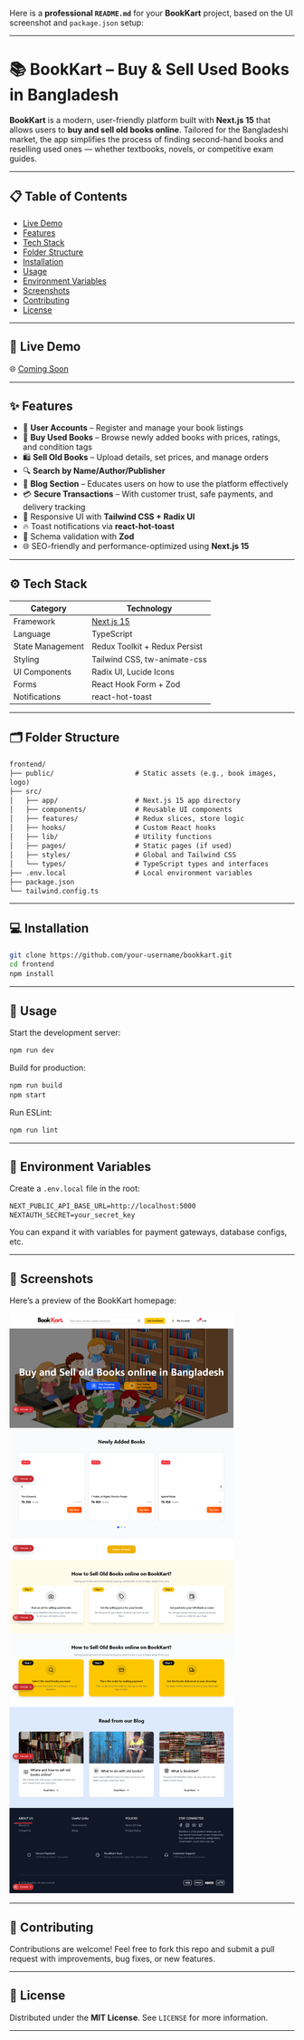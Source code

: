 Here is a **professional `README.md`** for your **BookKart** project, based on the UI screenshot and `package.json` setup:

---

# 📚 BookKart – Buy & Sell Used Books in Bangladesh

**BookKart** is a modern, user-friendly platform built with **Next.js 15** that allows users to **buy and sell old books online**. Tailored for the Bangladeshi market, the app simplifies the process of finding second-hand books and reselling used ones — whether textbooks, novels, or competitive exam guides.

---

## 📋 Table of Contents

* [Live Demo](#live-demo)
* [Features](#features)
* [Tech Stack](#tech-stack)
* [Folder Structure](#folder-structure)
* [Installation](#installation)
* [Usage](#usage)
* [Environment Variables](#environment-variables)
* [Screenshots](#screenshots)
* [Contributing](#contributing)
* [License](#license)

---

## 🚀 Live Demo

🌐 [Coming Soon](#)

---

## ✨ Features

* 👥 **User Accounts** – Register and manage your book listings
* 📖 **Buy Used Books** – Browse newly added books with prices, ratings, and condition tags
* 🛍️ **Sell Old Books** – Upload details, set prices, and manage orders
* 🔍 **Search by Name/Author/Publisher**
* 🧾 **Blog Section** – Educates users on how to use the platform effectively
* 💳 **Secure Transactions** – With customer trust, safe payments, and delivery tracking
* 🎨 Responsive UI with **Tailwind CSS + Radix UI**
* 🔥 Toast notifications via **react-hot-toast**
* 🧠 Schema validation with **Zod**
* 🌐 SEO-friendly and performance-optimized using **Next.js 15**

---

## ⚙️ Tech Stack

| Category         | Technology                        |
| ---------------- | --------------------------------- |
| Framework        | [Next.js 15](https://nextjs.org/) |
| Language         | TypeScript                        |
| State Management | Redux Toolkit + Redux Persist     |
| Styling          | Tailwind CSS, tw-animate-css      |
| UI Components    | Radix UI, Lucide Icons            |
| Forms            | React Hook Form + Zod             |
| Notifications    | react-hot-toast                   |

---

## 🗂 Folder Structure

```
frontend/
├── public/                    # Static assets (e.g., book images, logo)
├── src/
│   ├── app/                   # Next.js 15 app directory
│   ├── components/            # Reusable UI components
│   ├── features/              # Redux slices, store logic
│   ├── hooks/                 # Custom React hooks
│   ├── lib/                   # Utility functions
│   ├── pages/                 # Static pages (if used)
│   ├── styles/                # Global and Tailwind CSS
│   └── types/                 # TypeScript types and interfaces
├── .env.local                 # Local environment variables
├── package.json
└── tailwind.config.ts
```

---

## 💻 Installation

```bash
git clone https://github.com/your-username/bookkart.git
cd frontend
npm install
```

---

## 🧪 Usage

Start the development server:

```bash
npm run dev
```

Build for production:

```bash
npm run build
npm start
```

Run ESLint:

```bash
npm run lint
```

---

## 🔐 Environment Variables

Create a `.env.local` file in the root:

```env
NEXT_PUBLIC_API_BASE_URL=http://localhost:5000
NEXTAUTH_SECRET=your_secret_key
```

You can expand it with variables for payment gateways, database configs, etc.

---

## 📸 Screenshots

Here’s a preview of the BookKart homepage:

![BookKart Homepage](./book-kart.png)

---

## 🤝 Contributing

Contributions are welcome!
Feel free to fork this repo and submit a pull request with improvements, bug fixes, or new features.

---

## 📄 License

Distributed under the **MIT License**.
See `LICENSE` for more information.

---
